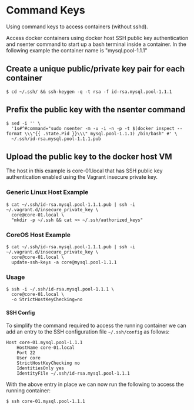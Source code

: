 # Command Keys

Using command keys to access containers (without sshd).

Access docker containers using docker host SSH public key authentication and nsenter command to start up a bash terminal inside a container. In the following example the container name is "mysql.pool-1.1.1"

## Create a unique public/private key pair for each container

```
$ cd ~/.ssh/ && ssh-keygen -q -t rsa -f id-rsa.mysql.pool-1.1.1
```

## Prefix the public key with the nsenter command

```
$ sed -i '' \
  '1s#^#command="sudo nsenter -m -u -i -n -p -t $(docker inspect --format \\\"{{ .State.Pid }}\\\" mysql.pool-1.1.1) /bin/bash" #' \
  ~/.ssh/id-rsa.mysql.pool-1.1.1.pub
```

## Upload the public key to the docker host VM

The host in this example is core-01.local that has SSH public key authentication enabled using the Vagrant insecure private key.

### Generic Linux Host Example

```
$ cat ~/.ssh/id-rsa.mysql.pool-1.1.1.pub | ssh -i ~/.vagrant.d/insecure_private_key \
  core@core-01.local \
  "mkdir -p ~/.ssh && cat >> ~/.ssh/authorized_keys"
```

### CoreOS Host Example

```
$ cat ~/.ssh/id-rsa.mysql.pool-1.1.1.pub | ssh -i ~/.vagrant.d/insecure_private_key \
  core@core-01.local \
  update-ssh-keys -a core@mysql.pool-1.1.1
```

### Usage

```
$ ssh -i ~/.ssh/id-rsa.mysql.pool-1.1.1 \
  core@core-01.local \
  -o StrictHostKeyChecking=no
```

#### SSH Config

To simplify the command required to access the running container we can add an entry to the SSH configuration file ```~/.ssh/config``` as follows:

```
Host core-01.mysql.pool-1.1.1
	HostName core-01.local
	Port 22
	User core
	StrictHostKeyChecking no
	IdentitiesOnly yes
	IdentityFile ~/.ssh/id-rsa.mysql.pool-1.1.1
```

With the above entry in place we can now run the following to access the running container:

```
$ ssh core-01.mysql.pool-1.1.1
```

